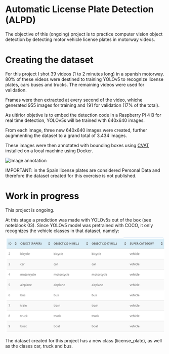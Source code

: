 # Automatic License Plate Detection (ALPD)

The objective of this (ongoing) project is to practice computer vision object detection by detecting motor vehicle license plates in motorway videos.

# Creating the dataset

For this project I shot 39 videos (1 to 2 minutes long) in a spanish motorway. 80% of these videos were destined to training YOLOv5 to recognize license plates, cars buses and trucks. The remaining videos were used for validation.

Frames were then extracted at every second of the video, whiche generated 955 images for training and 191 for validation (17% of the total).

As ultirior objetive is to embed the detection code in a Raspberry Pi 4 B for real time detection, YOLOv5s will be trained with 640x640 images.

From each image, three new 640x640 images were created, further augmnenting the dataset to a grand total of 3.434 images.

These images were then annotated with bounding boxes using [CVAT](https://github.com/opencv/cvat) installed on a local machine using Docker.

![Image annotation](img/CVAT_annotation.gif)

IMPORTANT: in the Spain license plates are considered Personal Data and therefore the dataset created for this exercise is not published.

# Work in progress

This project is ongoing.

At this stage a prediction was made with YOLOv5s out of the box (see noteblook 03). Since YOLOv5 model was pretrained with COCO, it only recognizes the vehicle classes in that dataset, namely:

![COCO vehicle clases](img/COCO_vehicles.png)

The dataset created for this project has a new class (license_plate), as well as the clases car, truck and bus.
